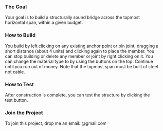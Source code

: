 ### The Goal ###
Your goal is to build a structurally sound bridge across the topmost horizontal span, within a given budget.

### How to Build ###
You build by left clicking on any existing anchor point or pin joint, dragging a short distance (about 4 units) and clicking again to place the member. You can stop building or delete any member or joint by right clicking on it. You can change the material type to by using the buttons on the top. Continue until you run out of money. Note that the topmost span must be built of steel not cable.

### How to Test ###
After construction is complete, you can test the structure by clicking the test button.

### Join the Project ###
To join this project, drop me an email: <project owner>@gmail.com